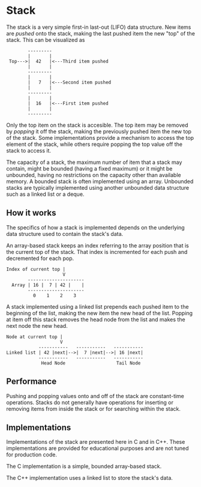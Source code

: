 # Stack
The stack is a very simple first-in last-out (LIFO) data structure. New items are _pushed_ onto the stack, making the last pushed item the new "top" of the stack. This can be visualized as

```
        ---------
        |       |
 Top--->|  42   |<---Third item pushed
        |       |
        ---------
        |       |
        |   7   |<---Second item pushed
        |       |
        ---------
        |       |
        |  16   |<---First item pushed
        |       |
        ---------
```
Only the top item on the stack is accesible. The top item may be removed by _popping_ it off the stack, making the previously pushed item the new top of the stack. Some implementations provide a mechanism to access the top element of the stack, while others require popping the top value off the stack to access it.

The capacity of a stack, the maximum number of item that a stack may contain, might be bounded (having a fixed maximum) or it might be unbounded, having no restrictions on the capacity other than available memory. A bounded stack is often implemented using an array. Unbounded stacks are typically implemented using another unbounded data structure such as a linked list or a deque.

## How it works
The specifics of how a stack is implemented depends on the underlying data structure used to contain the stack's data.

An array-based stack keeps an index referring to the array position that is the current top of the stack. That index is incremented for each push and decremented for each pop.
```
Index of current top |
                     V
        ---------------------
  Array | 16 |  7 | 42 |    |
        ---------------------
          0    1    2    3
```

A stack implemented using a linked list prepends each pushed item to the beginning of the list, making the new item the new head of the list. Popping at item off this stack removes the head node from the list and makes the next node the new head.
```
Node at current top |
                    V
            -----------   -----------   -----------
Linked list | 42 |next|-->|  7 |next|-->| 16 |next|
            -----------   -----------   -----------
             Head Node                   Tail Node
```

## Performance
Pushing and popping values onto and off of the stack are constant-time operations. Stacks do not generally have operations for inserting or removing items from inside the stack or for searching within the stack.

## Implementations
Implementations of the stack are presented here in C and in C++. These implementations are provided for educational purposes and are not tuned for production code.

The C implementation is a simple, bounded array-based stack.

The C++ implementation uses a linked list to store the stack's data.
